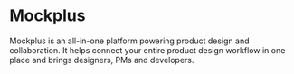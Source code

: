 # Mockplus
Mockplus is an all-in-one platform powering product design and collaboration. It helps connect your entire product design workflow in one place and brings designers, PMs and developers.
